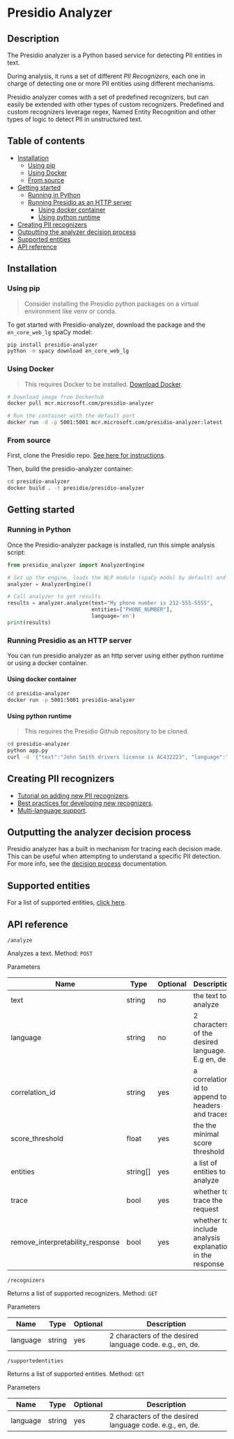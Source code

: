 # Presidio Analyzer

## Description

The Presidio analyzer is a Python based service for detecting PII entities in text.

During analysis, it runs a set of different *PII Recognizers*,
each one in charge of detecting one or more PII entities using different mechanisms.

Presidio analyzer comes with a set of predefined recognizers,
but can easily be extended with other types of custom recognizers.
Predefined and custom recognizers leverage regex,
Named Entity Recognition and other types of logic to detect PII in unstructured text.

## Table of contents

- [Installation](#installation)
  - [Using pip](#using-pip)
  - [Using Docker](#using-docker)
  - [From source](#from-source)
- [Getting started](#getting-started)
  - [Running in Python](#running-in-python)
  - [Running Presidio as an HTTP server](#running-presidio-as-an-http-server)
    - [Using docker container](#using-docker-container)
    - [Using python runtime](#using-python-runtime)
- [Creating PII recognizers](#creating-pii-recognizers)
- [Outputting the analyzer decision process](#outputting-the-analyzer-decision-process)
- [Supported entities](#supported-entities)
- [API reference](#api-reference)

## Installation

### Using pip

> Consider installing the Presidio python packages on a virtual environment like venv or conda.

To get started with Presidio-analyzer,
download the package and the `en_core_web_lg` spaCy model:

```sh
pip install presidio-analyzer
python -m spacy download en_core_web_lg
```

### Using Docker

> This requires Docker to be installed. [Download Docker](https://docs.docker.com/get-docker/).

```sh
# Download image from Dockerhub
docker pull mcr.microsoft.com/presidio-analyzer

# Run the container with the default port
docker run -d -p 5001:5001 mcr.microsoft.com/presidio-analyzer:latest
```

### From source

First, clone the Presidio repo. [See here for instructions](../installation.md#install-from-source).

Then, build the presidio-analyzer container:

```sh
cd presidio-analyzer
docker build . -t presidio/presidio-analyzer
```

## Getting started

### Running in Python

Once the Presidio-analyzer package is installed, run this simple analysis script:

```python
from presidio_analyzer import AnalyzerEngine

# Set up the engine, loads the NLP module (spaCy model by default) and other PII recognizers
analyzer = AnalyzerEngine()

# Call analyzer to get results
results = analyzer.analyze(text="My phone number is 212-555-5555",
                           entities=["PHONE_NUMBER"],
                           language='en')
print(results)

```

### Running Presidio as an HTTP server

You can run presidio analyzer as an http server using either python runtime or using a docker container.

#### Using docker container

```sh
cd presidio-analyzer
docker run -p 5001:5001 presidio-analyzer 
```

#### Using python runtime

> This requires the Presidio Github repository to be cloned.

```sh
cd presidio-analyzer
python app.py
curl -d '{"text":"John Smith drivers license is AC432223", "language":"en"}' -H "Content-Type: application/json" -X POST http://localhost:3000/analyze
```

## Creating PII recognizers

- [Tutorial on adding new PII recognizers](adding_recognizers.md).
- [Best practices for developing new recognizers](developing_recognizers.md).
- [Multi-language support](languages.md).

## Outputting the analyzer decision process

Presidio analyzer has a built in mechanism for tracing each decision made. This can be useful when attempting to understand a specific PII detection. For more info, see the [decision process](decision_process.md) documentation.

## Supported entities

For a list of supported entities, [click here](../supported_entities.md).

## API reference

`/analyze`

Analyzes a text. Method: `POST`

Parameters

| Name | Type | Optional | Description|
| --- | --- | ---| ---|
| text|string|no|the text to analyze|
| language|string|no|2 characters of the desired language. E.g en, de|
| correlation_id|string|yes|a correlation id to append to headers and traces|
| score_threshold|float|yes|the the minimal score threshold|
| entities|string[]|yes|a list of entities to analyze|
| trace|bool|yes|whether to trace the request|
| remove_interpretability_response|bool|yes|whether to include analysis explanation in the response |

`/recognizers`

Returns a list of supported recognizers.
Method: `GET`

Parameters

| Name | Type | Optional | Description|
| --- | --- | ---| ---|
| language|string|yes|2 characters of the desired language code. e.g., en, de. |

`/supportedentities`

Returns a list of supported entities. Method: `GET`

Parameters

| Name | Type | Optional | Description|
| --- | --- | ---| ---|
| language|string|yes|2 characters of the desired language code. e.g., en, de. |
